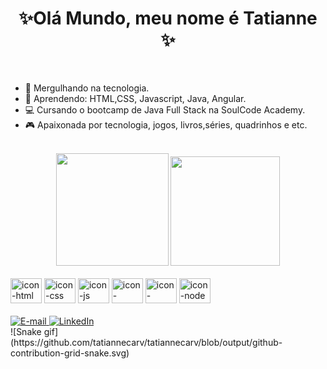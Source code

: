 

<h1 align=center>✨Olá Mundo, meu nome é Tatianne ✨</h1>

<br>


- 🔭 Mergulhando na tecnologia.
- 📖 Aprendendo: HTML,CSS, Javascript, Java, Angular.
- 💻 Cursando o bootcamp de Java Full Stack na SoulCode Academy.
- 🎮 Apaixonada por tecnologia, jogos, livros,séries, quadrinhos e etc.

<br>

<div align=center>
  <img height="180em"  aligh="center" margin= "5px"src="https://github-readme-stats.vercel.app/api?username=tatiannecarv&show_icons=true&theme=dracula&include_all_commits=true&count_private=true"/> 
  
  <img height="175em"  aligh=center src="https://github-readme-stats.vercel.app/api/top-langs/?username=tatiannecarv&layout=compact&langs_count=7&theme=dracula"/>
  </a>
    </div>
    
  </br>
 
  
 <div >
 <img src="https://cdn.jsdelivr.net/gh/devicons/devicon/icons/html5/html5-original.svg" alt="icon-html" height="40" width="50" />
 <img src="https://cdn.jsdelivr.net/gh/devicons/devicon/icons/css3/css3-original.svg" alt="icon-css" height="40" width="50" />
 <img src="https://cdn.jsdelivr.net/gh/devicons/devicon/icons/javascript/javascript-original.svg" alt="icon-js" height="40" width="50 />
 <img src="https://cdn.jsdelivr.net/gh/devicons/devicon/icons/typescript/typescript-original.svg" alt="icon-ts" height="40" width="50" />  
 <img src="https://cdn.jsdelivr.net/gh/devicons/devicon/icons/bootstrap/bootstrap-original.svg"  alt="icon-bootstrap" height="40" width="50" />  
 <img src="https://cdn.jsdelivr.net/gh/devicons/devicon/icons/angularjs/angularjs-original.svg" alt="icon-angular" height="40" width="50" />
 <img src="https://cdn.jsdelivr.net/gh/devicons/devicon/icons/nodejs/nodejs-original-wordmark.svg" alt="icon-node" height="40" width="50" />  
</div>

<br> 
 
<div >
<a href="mailto:tatiannecarv@gmail.com"><img alt="E-mail" src="https://img.shields.io/badge/Gmail-D14836?style=for-the-badge&logo=gmail&logoColor=white"/>
</a>
<a href="https://www.linkedin.com/in/tatianne-carvalho-93b7aa241/" target="_blank">
 <img alt="LinkedIn" src="https://img.shields.io/badge/LinkedIn-0077B5?style=for-the-badge&logo=linkedin&logoColor=white"/>
</a>
</div>

 <div>                                                                                                                        
![Snake gif](https://github.com/tatiannecarv/tatiannecarv/blob/output/github-contribution-grid-snake.svg)
</div>


